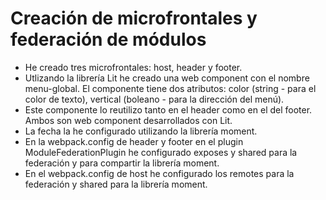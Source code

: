 # Creación de microfrontales y federación de módulos

- He creado tres microfrontales: host, header y footer.
- Utlizando la librería Lit he creado una web component con el nombre menu-global. El componente tiene dos atributos: color   (string - para el color de texto), vertical (boleano - para la dirección del menú).
- Este componente lo reutilizo tanto en el header como en el del footer. Ambos son web component desarrollados con Lit.
- La fecha la he configurado utilizando la librería moment.
- En la webpack.config de header y footer en el plugin ModuleFederationPlugin he configurado exposes y shared para la         federación y para compartir la librería moment.
- En el webpack.config de host he configurado los remotes para la federación y shared para la librería moment.

